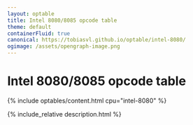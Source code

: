 ```yaml
---
layout: optable
title: Intel 8080/8085 opcode table
theme: default
containerFluid: true
canonical: https://tobiasvl.github.io/optable/intel-8080/
ogimage: /assets/opengraph-image.png
---
```


<h1>Intel 8080/<span class="variant">8085</span> opcode table<!-- (<a href="{{ "/Opcodes.json" | relative_url }}">JSON</a>)--></h1>

{% include optables/content.html cpu="intel-8080" %}

{% include_relative description.html %}

